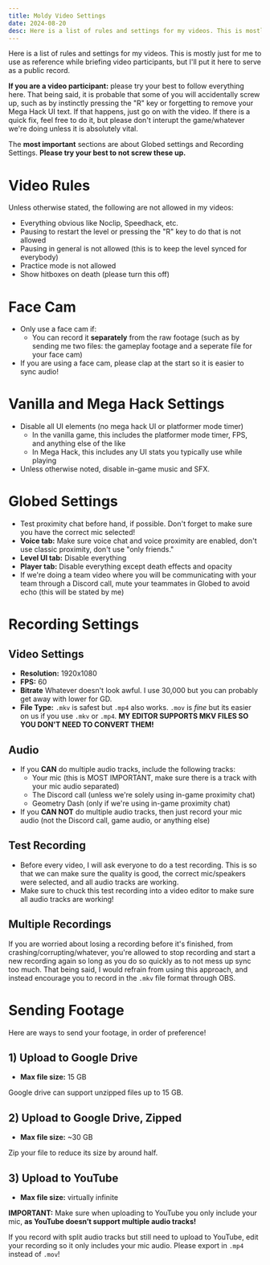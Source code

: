 ```yaml
---
title: Moldy Video Settings
date: 2024-08-20
desc: Here is a list of rules and settings for my videos. This is mostly just for me to use as reference while briefing video participants, but I'll put it here to serve as a public record.
---
```


Here is a list of rules and settings for my videos. This is mostly just for me to use as reference while briefing video participants, but I'll put it here to serve as a public record.

**If you are a video participant:** please try your best to follow everything here. That being said, it is probable that some of you will accidentally screw up, such as by instinctly pressing the "R" key or forgetting to remove your Mega Hack UI text. If that happens, just go on with the video. If there is a quick fix, feel free to do it, but please don't interupt the game/whatever we're doing unless it is absolutely vital.

The **most important** sections are about Globed settings and Recording Settings. **Please try your best to not screw these up.**

# Video Rules

Unless otherwise stated, the following are not allowed in my videos:

- Everything obvious like Noclip, Speedhack, etc.
- Pausing to restart the level or pressing the "R" key to do that is not allowed
- Pausing in general is not allowed (this is to keep the level synced for everybody)
- Practice mode is not allowed
- Show hitboxes on death (please turn this off)

# Face Cam

- Only use a face cam if:
    - You can record it **separately** from the raw footage (such as by sending me two files: the gameplay footage and a seperate file for your face cam)
- If you are using a face cam, please clap at the start so it is easier to sync audio!

# Vanilla and Mega Hack Settings

- Disable all UI elements (no mega hack UI or platformer mode timer)
    - In the vanilla game, this includes the platformer mode timer, FPS, and anything else of the like
    - In Mega Hack, this includes any UI stats you typically use while playing
- Unless otherwise noted, disable in-game music and SFX.

# Globed Settings

- Test proximity chat before hand, if possible. Don't forget to make sure you have the correct mic selected!
- **Voice tab:** Make sure voice chat and voice proximity are enabled, don't use classic proximity, don't use "only friends."
- **Level UI tab:** Disable everything
- **Player tab:** Disable everything except death effects and opacity
- If we're doing a team video where you will be communicating with your team through a Discord call, mute your teammates in Globed to avoid echo (this will be stated by me)

# Recording Settings

## Video Settings

- **Resolution:** 1920x1080
- **FPS:** 60
- **Bitrate** Whatever doesn't look awful. I use 30,000 but you can probably get away with lower for GD.
- **File Type:** `.mkv` is safest but `.mp4` also works. `.mov` is *fine* but its easier on us if you use `.mkv` or `.mp4`. **MY EDITOR SUPPORTS MKV FILES SO YOU DON'T NEED TO CONVERT THEM!**

## Audio

- If you **CAN** do multiple audio tracks, include the following tracks:
    - Your mic (this is MOST IMPORTANT, make sure there is a track with your mic audio separated)
    - The Discord call (unless we're solely using in-game proximity chat)
    - Geometry Dash (only if we're using in-game proximity chat)
- If you **CAN NOT** do multiple audio tracks, then just record your mic audio (not the Discord call, game audio, or anything else)

## Test Recording

- Before every video, I will ask everyone to do a test recording. This is so that we can make sure the quality is good, the correct mic/speakers were selected, and all audio tracks are working.
- Make sure to chuck this test recording into a video editor to make sure all audio tracks are working!

## Multiple Recordings

If you are worried about losing a recording before it's finished, from crashing/corrupting/whatever, you're allowed to stop recording and start a new recording again so long as you do so quickly as to not mess up sync too much. That being said, I would refrain from using this approach, and instead encourage you to record in the `.mkv` file format through OBS.

# Sending Footage

Here are ways to send your footage, in order of preference!

## 1) Upload to Google Drive

- **Max file size:** 15 GB

Google drive can support unzipped files up to 15 GB.

## 2) Upload to Google Drive, Zipped

- **Max file size:** ~30 GB

Zip your file to reduce its size by around half.

## 3) Upload to YouTube

- **Max file size:** virtually infinite 

**__IMPORTANT:__** Make sure when uploading to YouTube you only include your mic, **as YouTube doesn’t support multiple audio tracks!**

If you record with split audio tracks but still need to upload to YouTube, edit your recording so it only includes your mic audio. Please export in `.mp4` instead of `.mov`!